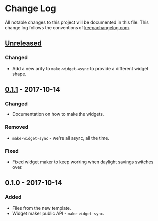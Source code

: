 # Change Log
All notable changes to this project will be documented in this file. This change log follows the conventions of [keepachangelog.com](http://keepachangelog.com/).

## [Unreleased]
### Changed
- Add a new arity to `make-widget-async` to provide a different widget shape.

## [0.1.1] - 2017-10-14
### Changed
- Documentation on how to make the widgets.

### Removed
- `make-widget-sync` - we're all async, all the time.

### Fixed
- Fixed widget maker to keep working when daylight savings switches over.

## 0.1.0 - 2017-10-14
### Added
- Files from the new template.
- Widget maker public API - `make-widget-sync`.

[Unreleased]: https://github.com/your-name/hello-http/compare/0.1.1...HEAD
[0.1.1]: https://github.com/your-name/hello-http/compare/0.1.0...0.1.1

